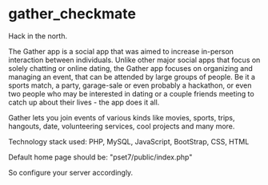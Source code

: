 # gather_checkmate
Hack in the north.

The Gather app is a social app that was aimed to increase in-person 
interaction between individuals. Unlike other major social apps that focus on 
solely chatting or online dating, the Gather app focuses on organizing 
and managing an event, that can be attended by large groups of people. 
Be it a sports match, a party,  garage-sale or even probably a hackathon, 
or even two people  who may be interested in dating or a couple friends meeting 
to catch up about their lives - the app does it all.

Gather lets you join events of various kinds like movies, sports, trips, hangouts, 
date, volunteering services, cool projects and many more.

Technology stack used: PHP, MySQL, JavaScript, BootStrap, CSS, HTML

Default home page should be: "pset7/public/index.php"

So configure your server accordingly.


